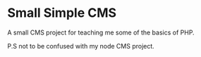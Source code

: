 # Small Simple CMS

A small CMS project for teaching me some of the basics of PHP.

P.S not to be confused with my node CMS project. 